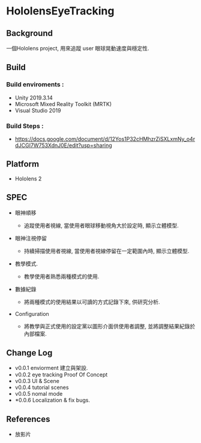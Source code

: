 # HololensEyeTracking
## Background
一個Hololens project, 用來追蹤 user 眼球晃動速度與穩定性.

## Build
### Build enviroments : 
* Unity 2019.3.14
* Microsoft Mixed Reality Toolkit (MRTK)
* Visual Studio 2019 

### Build Steps : 
* https://docs.google.com/document/d/12Yos1P32cHMhzrZiSXLxmNy_o4rdJCGI7W753XdnJ0E/edit?usp=sharing

## Platform
* Hololens 2

## SPEC
* 眼神順移
  * 追蹤使用者視線, 當使用者眼球移動視角大於設定時, 顯示立體模型.

* 眼神注視停留
  * 持續掃描使用者視線, 當使用者視線停留在一定範圍內時, 顯示立體模型.
  
* 教學模式.
  * 教學使用者熟悉兩種模式的使用.
  
* 數據紀錄
  * 將兩種模式的使用結果以可讀的方式記錄下來, 供研究分析.
  
* Configuration
  * 將教學與正式使用的設定黨以圖形介面供使用者調整, 並將調整結果紀錄於內部檔案.
  
## Change Log
* v0.0.1 enviorment 建立與架設.
* v0.0.2 eye tracking Proof Of Concept
* v0.0.3 UI & Scene
* v0.0.4 tutorial scenes
* v0.0.5 nomal mode
* *0.0.6 Localization & fix bugs.

## References
* 放影片



